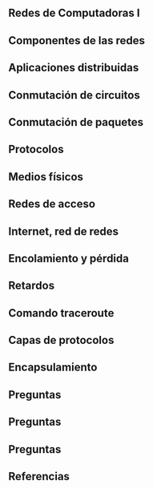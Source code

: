 
## Redes de Computadoras I



## Componentes de las redes



## Aplicaciones distribuidas



## Conmutación de circuitos



## Conmutación de paquetes



## Protocolos



## Medios físicos



## Redes de acceso



## Internet, red de redes



## Encolamiento y pérdida



## Retardos



## Comando traceroute



## Capas de protocolos



## Encapsulamiento



## Preguntas

## Preguntas

## Preguntas

## Referencias


